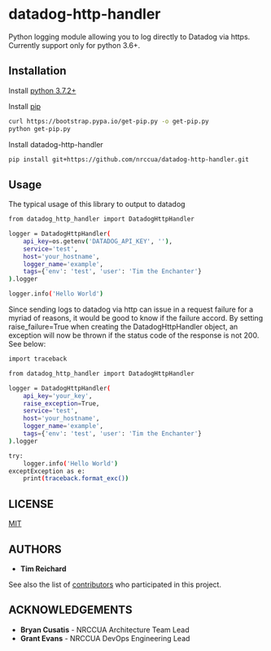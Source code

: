# datadog-http-handler

Python logging module allowing you to log directly to Datadog via https.
Currently support only for python 3.6+.

## Installation

Install [python 3.7.2+](https://www.python.org/downloads/)

Install [pip](https://pip.pypa.io/en/stable/installing/)
```bash
curl https://bootstrap.pypa.io/get-pip.py -o get-pip.py
python get-pip.py
```

Install datadog-http-handler
```bash
pip install git+https://github.com/nrccua/datadog-http-handler.git
```

## Usage

The typical usage of this library to output to datadog

```bash
from datadog_http_handler import DatadogHttpHandler

logger = DatadogHttpHandler(
    api_key=os.getenv('DATADOG_API_KEY', ''),
    service='test',
    host='your_hostname',
    logger_name='example',
    tags={'env': 'test', 'user': 'Tim the Enchanter'}
).logger

logger.info('Hello World')
```

Since sending logs to datadog via http can issue in a request failure for a myriad of reasons, it would be
good to know if the failure accord.  By setting raise_failure=True when creating the DatadogHttpHandler
object, an exception will now be thrown if the status code of the response is not 200.  See below:

```bash
import traceback

from datadog_http_handler import DatadogHttpHandler

logger = DatadogHttpHandler(
    api_key='your_key',
    raise_exception=True,
    service='test',
    host='your_hostname',
    logger_name='example',
    tags={'env': 'test', 'user': 'Tim the Enchanter'}
).logger

try:
    logger.info('Hello World')
exceptException as e:
    print(traceback.format_exc())
```

## LICENSE

[MIT](https://github.com/nrccua/datadog-http-handler/blob/master/LICENSE)

## AUTHORS

* **Tim Reichard**

See also the list of [contributors](https://github.com/nrccua/datadog-http-handler/contributors) who participated in this project.

## ACKNOWLEDGEMENTS

* **Bryan Cusatis** - NRCCUA Architecture Team Lead
* **Grant Evans** - NRCCUA DevOps Engineering Lead
